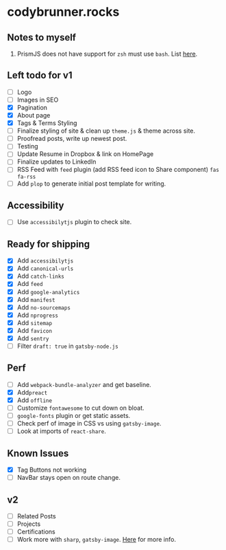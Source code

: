 # codybrunner.rocks

## Notes to myself

1. PrismJS does not have support for `zsh` must use `bash`. List [here](http://prismjs.com/#languages-list).

## Left todo for v1

* [ ] Logo
* [ ] Images in SEO
* [x] Pagination
* [x] About page
* [x] Tags & Terms Styling
* [ ] Finalize styling of site & clean up `theme.js` & theme across site.
* [ ] Proofread posts, write up newest post.
* [ ] Testing
* [ ] Update Resume in Dropbox & link on HomePage
* [ ] Finalize updates to LinkedIn
* [ ] RSS Feed with `feed` plugin (add RSS feed icon to Share component) `fas fa-rss`
* [ ] Add `plop` to generate initial post template for writing.

## Accessibility

* [ ] Use `accessibilytjs` plugin to check site.

## Ready for shipping

* [x] Add `accessibilytjs`
* [x] Add `canonical-urls`
* [x] Add `catch-links`
* [x] Add `feed`
* [x] Add `google-analytics`
* [x] Add `manifest`
* [x] Add `no-sourcemaps`
* [x] Add `nprogress`
* [x] Add `sitemap`
* [x] Add `favicon`
* [x] Add `sentry`
* [ ] Filter `draft: true` in `gatsby-node.js`

## Perf

* [ ] Add `webpack-bundle-analyzer` and get baseline.
* [x] Add`preact`
* [x] Add `offline`
* [ ] Customize `fontawesome` to cut down on bloat.
* [ ] `google-fonts` plugin or get static assets.
* [ ] Check perf of image in CSS vs using `gatsby-image`.
* [ ] Look at imports of `react-share`.

## Known Issues

* [x] Tag Buttons not working
* [ ] NavBar stays open on route change.

## v2

* [ ] Related Posts
* [ ] Projects
* [ ] Certifications
* [ ] Work more with `sharp`, `gatsby-image`. [Here](https://image-processing.gatsbyjs.org/) for more info.
